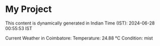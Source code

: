 # My Project

This content is dynamically generated in Indian Time (IST): 2024-06-28 00:55:53 IST


Current Weather in Coimbatore:
Temperature: 24.88 °C
Condition: mist
